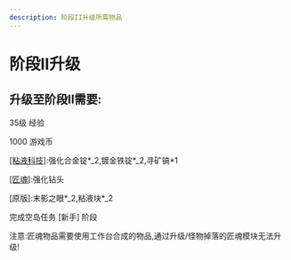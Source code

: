 ```yaml
---
description: 阶段II升级所需物品
---
```


# 阶段II升级

## 升级至阶段II需要:

35级 经验

1000 游戏币

[\[粘液科技\]](https://doc.skycraft.cn/plugins/slimefun):强化合金锭\*_2,镀金铁锭\*_2,寻矿镐\*1

[\[匠魂\]](https://doc.skycraft.cn/plugins/minetinker):强化钻头

\[原版\]:末影之眼\*_2,粘液块\*_2

完成空岛任务 \[新手\] 阶段

注意:匠魂物品需要使用工作台合成的物品,通过升级/怪物掉落的匠魂模块无法升级!


